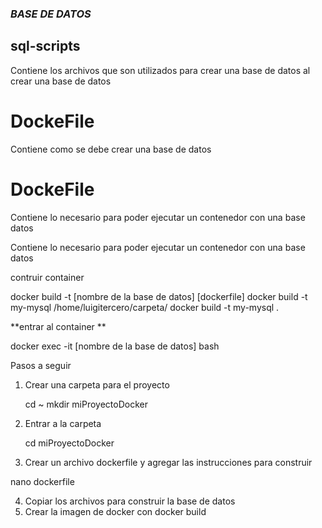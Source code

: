 ### _BASE DE DATOS_

## sql-scripts 
Contiene los archivos que son utilizados para crear una base de datos al crear una base de datos

# DockeFile
Contiene como se debe crear una base de datos

# DockeFile
Contiene lo necesario para poder ejecutar un contenedor con una base datos

Contiene lo necesario para poder ejecutar un contenedor con una base datos

contruir container

docker build -t [nombre de la base de datos] [dockerfile]
docker build -t my-mysql /home/luigitercero/carpeta/
docker build -t my-mysql .

**entrar al container **

docker exec -it [nombre de la base de datos] bash

Pasos a seguir
1. Crear una carpeta para el proyecto 
    
    cd ~
    mkdir miProyectoDocker
    
2. Entrar a la carpeta

    cd miProyectoDocker

3. Crear un archivo dockerfile y agregar las instrucciones para construir

nano dockerfile

4. Copiar los archivos para construir la base de datos
5. Crear la imagen de docker con docker build
